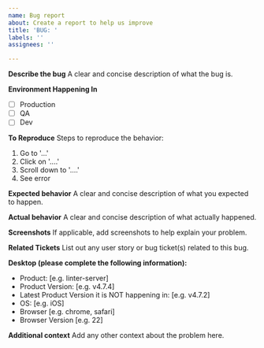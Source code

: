 ```yaml
---
name: Bug report
about: Create a report to help us improve
title: 'BUG: '
labels: ''
assignees: ''

---
```


**Describe the bug**
A clear and concise description of what the bug is.

**Environment Happening In**
- [ ] Production
- [ ] QA
- [ ] Dev

**To Reproduce**
Steps to reproduce the behavior:
1. Go to '...'
2. Click on '....'
3. Scroll down to '....'
4. See error

**Expected behavior**
A clear and concise description of what you expected to happen.

**Actual behavior**
A clear and concise description of what actually happened.

**Screenshots**
If applicable, add screenshots to help explain your problem.

**Related Tickets**
List out any user story or bug ticket(s) related to this bug. 

**Desktop (please complete the following information):**
- Product: [e.g. linter-server] 
- Product Version: [e.g. v4.7.4]
- Latest Product Version it is NOT happening in: [e.g. v4.7.2]
- OS: [e.g. iOS]
 - Browser [e.g. chrome, safari]
 - Browser Version [e.g. 22]


**Additional context**
Add any other context about the problem here.